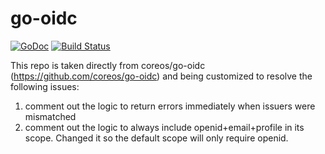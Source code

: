 # go-oidc

[![GoDoc](https://godoc.org/github.com/tlin20151/go-oidc?status.svg)](https://godoc.org/github.com/coreos/go-oidc)
[![Build Status](https://travis-ci.org/tlin20151/go-oidc.png?branch=keycloak-gatekeeper_patch)](https://travis-ci.org/tlin20151/go-oidc)

This repo is taken directly from coreos/go-oidc (https://github.com/coreos/go-oidc) and being customized to resolve the following issues:
1. comment out the logic to return errors immediately when issuers were mismatched
2. comment out the logic to always include openid+email+profile in its scope.  Changed it so the default scope will only require openid. 
